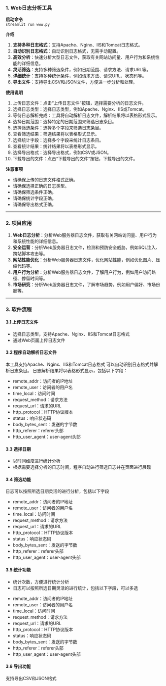 ### 1. Web日志分析工具

**启动命令**  
`streamlit run www.py`

**介绍**
1. **支持多种日志格式**：支持Apache、Nginx、IIS和Tomcat日志格式。
2. **自动识别日志格式**：自动识别日志格式，无需手动配置。
3. **高效分析**：快速分析大型日志文件，获取有关网站访问量、用户行为和系统性能的详细信息。
4. **灵活筛选**：支持多种筛选条件，例如日期范围、请求方法、请求URL等。
5. **详细统计**：支持多种统计条件，例如请求方法、请求URL、状态码等。
6. **导出文件**：支持导出CSV和JSON文件，方便进一步分析和处理。

**使用说明**

1. 上传日志文件：点击“上传日志文件”按钮，选择需要分析的日志文件。
2. 选择日志类型：选择日志类型，例如Apache、Nginx、IIS或Tomcat。
3. 等待日志解析完成：工具将自动解析日志文件，解析结果将以表格形式显示。
4. 选择日期范围：选择特定的日期范围来筛选日志条目。
5. 选择筛选条件：选择多个字段来筛选日志条目。
6. 查看筛选结果：筛选结果将以表格形式显示。
7. 选择统计字段：选择多个字段来统计日志条目。
8. 查看统计结果：统计结果将以表格形式显示。
9. 选择导出格式：选择导出格式，例如CSV或JSON。
10. 下载导出的文件：点击“下载导出的文件”按钮，下载导出的文件。

**注意事项**

- 请确保上传的日志文件格式正确。
- 请确保选择正确的日志类型。
- 请确保筛选条件正确。
- 请确保统计字段正确。
- 请确保导出格式正确。

---
### 2. 项目应用

1. **Web日志分析**：分析Web服务器日志文件，获取有关网站访问量、用户行为和系统性能的详细信息。
2. **安全运营**：分析Web服务器日志文件，检测和预防安全威胁，例如SQL注入、跨站脚本攻击等。
3. **网站性能优化**：分析Web服务器日志文件，优化网站性能，例如优化图片、压缩代码等。
4. **用户行为分析**：分析Web服务器日志文件，了解用户行为，例如用户访问路径、停留时间等。
5. **市场研究**：分析Web服务器日志文件，了解市场趋势，例如用户偏好、市场份额等。

---

### 3. 软件流程

#### 3.1 上传日志文件

* 选择日志类型，支持Apache、Nginx、IIS和Tomcat日志格式
* 通过Web页面上传日志文件

#### 3.2 程序自动解析日志文件

本工具支持Apache、Nginx、IIS和Tomcat日志格式
可以自动识别日志格式并解析日志条目。
日志解析结果将以表格形式显示，包括以下字段：

- remote_addr：访问者的IP地址
- remote_user：访问者的用户名
- time_local：访问时间
- request_method：请求方法
- request_url：请求的URL
- http_protocol：HTTP协议版本
- status：响应状态码
- body_bytes_sent：发送的字节数
- http_referer：referer头部
- http_user_agent：user-agent头部

#### 3.3 选择日期

* 以时间维度进行统计分析
* 根据需要选择分析的日志时间，程序自动进行筛选日志并在页面进行展现

#### 3.4 筛选功能

日志可以按照所选日期灵活的进行分析，包括以下字段

- remote_addr：访问者的IP地址
- remote_user：访问者的用户名
- time_local：访问时间
- request_method：请求方法
- request_url：请求的URL
- http_protocol：HTTP协议版本
- status：响应状态码
- body_bytes_sent：发送的字节数
- http_referer：referer头部
- http_user_agent：user-agent头部
#### 3.5 统计功能

* 统计次数，方便进行统计分析
* 日志可以按照所选日期灵活的进行统计，包括以下字段，可以多选

- remote_addr：访问者的IP地址
- remote_user：访问者的用户名
- time_local：访问时间
- request_method：请求方法
- request_url：请求的URL
- http_protocol：HTTP协议版本
- status：响应状态码
- body_bytes_sent：发送的字节数
- http_referer：referer头部
- http_user_agent：user-agent头部


#### 3.6 导出功能

支持导出CSV和JSON格式

